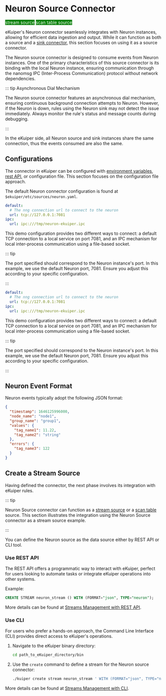 # Neuron Source Connector

<span style="background:green;color:white;">stream source</span>
<span style="background:green;color:white">scan table source</span>

eKuiper's Neuron connector seamlessly integrates with Neuron instances, allowing for efficient data ingestion and output. While it can function as both a source and a [sink connector](../../sinks/builtin/neuron.md), this section focuses on using it as a source connector.

The Neuron source connector is designed to consume events from Neuron instances. One of the primary characteristics of this source connector is its binding with the local Neuron instance, ensuring communication through the nanomsg IPC (Inter-Process Communication) protocol without network dependencies.

::: tip Asynchronous Dial Mechanism

The Neuron source connector features an asynchronous dial mechanism, ensuring continuous background connection attempts to Neuron. However, if the Neuron is down, rules using the Neuron sink may not detect the issue immediately. Always monitor the rule's status and message counts during debugging.

:::

In the eKuiper side, all Neuron source and sink instances share the same connection, thus the events consumed are also the same.

## Configurations

The connector in eKuiper can be configured with [environment variables](../../../configuration/configuration.md#environment-variable-syntax), [rest API](../../../api/restapi/configKey.md), or configuration file. This section focuses on the configuration file approach.

The default Neuron connector configuration is found at `$ekuiper/etc/sources/neuron.yaml`.

```yaml
default:
  # The nng connection url to connect to the neuron
  url: tcp://127.0.0.1:7081
ipc:
  url: ipc:///tmp/neuron-ekuiper.ipc
```

This demo configuration provides two different ways to connect: a default TCP connection to a local service on port 7081, and an IPC mechanism for local inter-process communication using a file-based socket.

::: tip

The port specified should correspond to the Neuron instance's port. In this example, we use the default Neuron port, 7081. Ensure you adjust this according to your specific configuration.

:::

```yaml
default:
  # The nng connection url to connect to the neuron
  url: tcp://127.0.0.1:7081
ipc:
  url: ipc:///tmp/neuron-ekuiper.ipc
```

This demo configuration provides two different ways to connect: a default TCP connection to a local service on port 7081, and an IPC mechanism for local inter-process communication using a file-based socket.

::: tip

The port specified should correspond to the Neuron instance's port. In this example, we use the default Neuron port, 7081. Ensure you adjust this according to your specific configuration.

:::

## Neuron Event Format

Neuron events typically adopt the following JSON format:

```json
{
  "timestamp": 1646125996000,
  "node_name": "node1",
  "group_name": "group1",
  "values": {
    "tag_name1": 11.22,
    "tag_name2": "string"
  },
  "errors": {
    "tag_name3": 122
  }
}
```

## Create a Stream Source

Having defined the connector, the next phase involves its integration with eKuiper rules.

::: tip

Neuron Source connector can function as a [stream source](../../streams/overview.md) or a [scan table](../../tables/scan.md) source. This section illustrates the integration using the Neuron Source connector as a stream source example.

:::

You can define the Neuron source as the data source either by REST API or CLI tool.

### Use REST API

The REST API offers a programmatic way to interact with eKuiper, perfect for users looking to automate tasks or integrate eKuiper operations into other systems.

Example:

```sql
CREATE STREAM neuron_stream () WITH (FORMAT="json", TYPE="neuron");
```

More details can be found at [Streams Management with REST API](../../../api/restapi/streams.md).

### Use CLI

For users who prefer a hands-on approach, the Command Line Interface (CLI) provides direct access to eKuiper's operations.

1. Navigate to the eKuiper binary directory:

   ```bash
   cd path_to_eKuiper_directory/bin
   ```

2. Use the `create` command to define a stream for the Neuron source connector:

   ```bash
   ./kuiper create stream neuron_stream ' WITH (FORMAT="json", TYPE="neuron")'
   ```

More details can be found at [Streams Management with CLI](../../../api/cli/streams.md).
